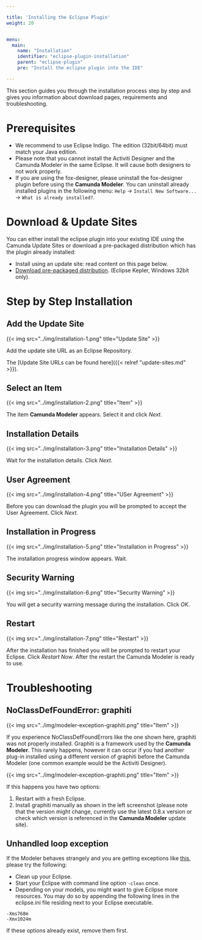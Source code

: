 ```yaml
---

title: 'Installing the Eclipse Plugin'
weight: 20


menu:
  main:
    name: "Installation"
    identifier: "eclipse-plugin-installation"
    parent: "eclipse-plugin"
    pre: "Install the eclipse plugin into the IDE"

---
```


This section guides you through the installation process step by step and gives you information about download pages, requirements and troubleshooting.

# Prerequisites

* We recommend to use Eclipse Indigo. The edition (32bit/64bit) must match your Java edition.
* Please note that you cannot install the Activiti Designer and the Camunda Modeler in the same Eclipse. It will cause both designers to not work properly.
* If you are using the fox-designer, please uninstall the fox-designer plugin before using the **Camunda Modeler**. You can uninstall already installed plugins in the following menu: `Help` -> `Install New Software...` -> `What is already installed?`.


# Download & Update Sites

You can either install the eclipse plugin into your existing IDE using the Camunda Update Sites or download a pre-packaged distribution which has the plugin already installed:

* Install using an update site: read content on this page below.
* [Download pre-packaged distribution](http://camunda.org/release/camunda-modeler/kepler/camunda-modeler-kepler-latest.zip). (Eclipse Kepler, Windows 32bit only).


# Step by Step Installation

## Add the Update Site

{{< img src="../img/installation-1.png" title="Update Site" >}}

Add the update site URL as an Eclipse Repository.

The [Update Site URLs can be found here]({{< relref "update-sites.md" >}}).


## Select an Item

{{< img src="../img/installation-2.png" title="Item" >}}

The item **Camunda Modeler** appears. Select it and click *Next*.


## Installation Details

{{< img src="../img/installation-3.png" title="Installation Details" >}}

Wait for the installation details. Click *Next*.


## User Agreement

{{< img src="../img/installation-4.png" title="USer Agreement" >}}

Before you can download the plugin you will be prompted to accept the User Agreement. Click *Next*.


## Installation in Progress

{{< img src="../img/installation-5.png" title="Installation in Progress" >}}

The installation progress window appears. Wait.


## Security Warning

{{< img src="../img/installation-6.png" title="Security Warning" >}}

You will get a security warning message during the installation. Click *OK*.


## Restart

{{< img src="../img/installation-7.png" title="Restart" >}}

After the installation has finished you will be prompted to restart your Eclipse. Click *Restart Now*. After the restart the Camunda Modeler is ready to use.


# Troubleshooting

## NoClassDefFoundError: graphiti

{{< img src="../img/modeler-exception-graphiti.png" title="Item" >}}

If you experience NoClassDefFoundErrors like the one shown here, graphiti was not properly installed. Graphiti is a framework used by the **Camunda Modeler**. This rarely happens, however it can occur if you had another plug-in installed using  a different version of graphiti before the Camunda Modeler (one common example would be the Activiti Designer).

{{< img src="../img/modeler-exception-graphiti.png" title="Item" >}}

If this happens you have two options:

1.  Restart with a fresh Eclipse.
2.  Install graphiti manually as shown in the left screenshot (please note that the version might change, currently use the latest 0.8.x version or check which version is referenced in the **Camunda Modeler** update site).


## Unhandled loop exception

If the Modeler behaves strangely and you are getting exceptions like [this](http://stackoverflow.com/questions/84147/org-eclipse-swt-swterror-item-not-added), please try the following:

* Clean up your Eclipse.
* Start your Eclipse with command line option `-clean` once.
* Depending on your models, you might want to give Eclipse more resources. You may do so by appending the following lines in the eclipse.ini file residing next to your Eclipse executable.

```
-Xms768m
-Xmx1024m
```

If these options already exist, remove them first.